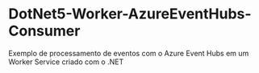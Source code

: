 # DotNet5-Worker-AzureEventHubs-Consumer
Exemplo de processamento de eventos com o Azure Event Hubs em um Worker Service criado com o .NET 
